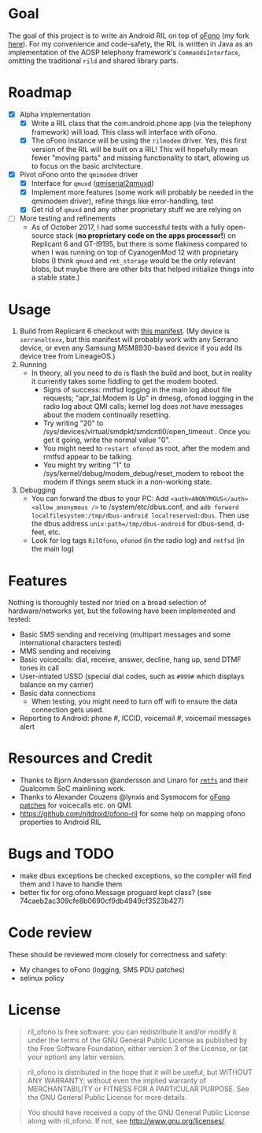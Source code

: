 # Goal

The goal of this project is to write an Android RIL on top of [oFono](https://01.org/ofono) (my fork [here](https://github.com/scintill/android_external_ofono)). For my convenience and code-safety, the RIL is written in Java as an implementation of the AOSP telephony framework's `CommandsInterface`, omitting the traditional `rild` and shared library parts.

# Roadmap

- [x] Alpha implementation
	- [x] Write a RIL class that the com.android.phone app (via the telephony framework) will load. This class will interface with oFono.
	- [x] The oFono instance will be using the `rilmodem` driver. Yes, this first version of the RIL will be built on a RIL! This will hopefully mean fewer "moving parts" and missing functionality to start, allowing us to focus on the basic architecture.
- [x] Pivot oFono onto the `qmimodem` driver
	- [x] Interface for `qmuxd` ([qmiserial2qmuxd](https://github.com/scintill/qmiserial2qmuxd/))
	- [x] Implement more features (some work will probably be needed in the qmimodem driver), refine things like error-handling, test
	- [x] Get rid of `qmuxd` and any other proprietary stuff we are relying on
- [ ] More testing and refinements
	- As of October 2017, I had some successful tests with a fully open-source stack (**no proprietary code on the apps processor!**) on Replicant 6 and GT-I9195, but there is some flakiness compared to when I was running on top of CyanogenMod 12 with proprietary blobs (I think `qmuxd` and `rmt_storage` would be the only relevant blobs, but maybe there are other bits that helped initialize things into a stable state.)

# Usage
1. Build from Replicant 6 checkout with [this manifest](https://github.com/scintill/android/tree/replicant-6.0). (My device is `serranoltexx`, but this manifest will probably work with any Serrano device, or even any Samsung MSM8930-based device if you add its device tree from LineageOS.)
1. Running
	* In theory, all you need to do is flash the build and boot, but in reality it currently takes some fiddling to get the modem booted.
		* Signs of success: rmtfsd logging in the main log about file requests; "apr_tal:Modem Is Up" in dmesg, ofonod logging in the radio log about QMI calls; kernel log does *not* have messages about the modem continually resetting.
		* Try writing "20" to /sys/devices/virtual/smdpkt/smdcntl0/open_timeout . Once you get it going, write the normal value "0".
		* You might need to `restart ofonod` as root, after the modem and rmtfsd appear to be talking.
		* You might try writing "1" to /sys/kernel/debug/modem_debug/reset_modem to reboot the modem if things seem stuck in a non-working state.
1. Debugging
    * You can forward the dbus to your PC: Add `<auth>ANONYMOUS</auth><allow_anonymous />` to /system/etc/dbus.conf, and `adb forward localfilesystem:/tmp/dbus-android localreserved:dbus`. Then use the dbus address `unix:path=/tmp/dbus-android` for dbus-send, d-feet, etc.
    * Look for log tags `RilOfono`, `ofonod` (in the radio log) and `rmtfsd` (in the main log)

# Features

Nothing is thoroughly tested nor tried on a broad selection of hardware/networks yet, but the following have been implemented and tested:

* Basic SMS sending and receiving (multipart messages and some international characters tested)
* MMS sending and receiving
* Basic voicecalls: dial, receive, answer, decline, hang up, send DTMF tones in call
* User-intiated USSD (special dial codes, such as `#999#` which displays balance on my carrier)
* Basic data connections
	* When testing, you might need to turn off wifi to ensure the data connection gets used.
* Reporting to Android: phone #, ICCID, voicemail #, voicemail messages alert

# Resources and Credit
* Thanks to Bjorn Andersson @andersson and Linaro for [`rmtfs`](https://github.com/andersson/rmtfs) and their Qualcomm SoC mainlining work.
* Thanks to Alexander Couzens @lynxis and Sysmocom for [oFono patches](https://git.sysmocom.de/ofono/) for voicecalls etc. on QMI.
* https://github.com/nitdroid/ofono-ril for some help on mapping ofono properties to Android RIL

# Bugs and TODO
* make dbus exceptions be checked exceptions, so the compiler will find them and I have to handle them
* better fix for org.ofono.Message proguard kept class? (see 74caeb2ac309cfe8b0690cf9db4949cf3523b427)

# Code review

These should be reviewed more closely for correctness and safety:

* My changes to oFono (logging, SMS PDU patches)
* selinux policy

# License

> ril_ofono is free software: you can redistribute it and/or modify
> it under the terms of the GNU General Public License as published by
> the Free Software Foundation, either version 3 of the License, or
> (at your option) any later version.

> ril_ofono is distributed in the hope that it will be useful,
> but WITHOUT ANY WARRANTY; without even the implied warranty of
> MERCHANTABILITY or FITNESS FOR A PARTICULAR PURPOSE.  See the
> GNU General Public License for more details.

> You should have received a copy of the GNU General Public License
> along with ril_ofono.  If not, see <http://www.gnu.org/licenses/>.
